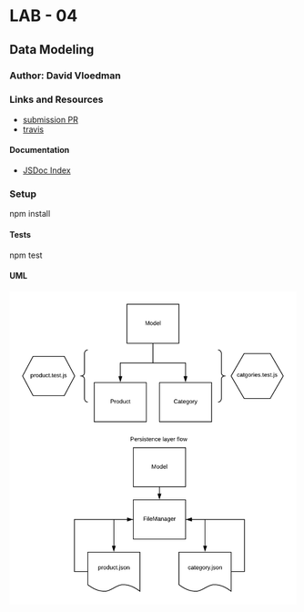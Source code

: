 # LAB - 04

## Data Modeling

### Author: David Vloedman

### Links and Resources
* [submission PR](https://github.com/david-vloedman-401-advanced-javascript/401-lab-04/pull/1)
* [travis](https://www.travis-ci.com/david-vloedman-401-advanced-javascript/401-lab-04)


#### Documentation

* [JSDoc Index](./docs/index.html)

### Setup

npm install

  
#### Tests

npm test

#### UML

![](./assets/lab-04.png)
